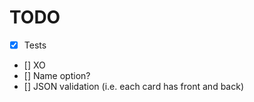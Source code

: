# TODO
- [X] Tests
- [] XO
- [] Name option?
- [] JSON validation (i.e. each card has front and back)
